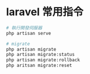 # laravel 常用指令

```bash
# 執行開發伺服器
php artisan serve

# migrate
php artisan migrate
php artisan migrate:status
php artisan migrate:rollback
php aritsan migrate:reset
```